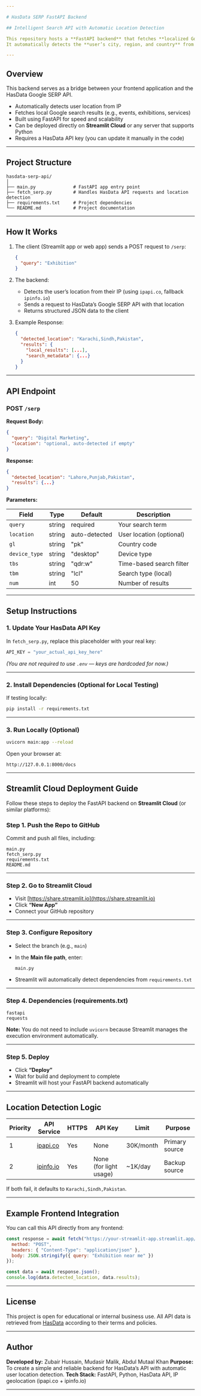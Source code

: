 ```yaml
---

# HasData SERP FastAPI Backend

## Intelligent Search API with Automatic Location Detection

This repository hosts a **FastAPI backend** that fetches **localized Google Search (SERP) data** using the [HasData API](https://hasdata.com/).
It automatically detects the **user’s city, region, and country** from their IP address — making it ideal for **Streamlit**, **React**, or **mobile apps** that need real-time, location-based search results.

---
```


## Overview

This backend serves as a bridge between your frontend application and the HasData Google SERP API.

* Automatically detects user location from IP
* Fetches local Google search results (e.g., events, exhibitions, services)
* Built using FastAPI for speed and scalability
* Can be deployed directly on **Streamlit Cloud** or any server that supports Python
* Requires a HasData API key (you can update it manually in the code)

---

## Project Structure

```
hasdata-serp-api/
│
├── main.py              # FastAPI app entry point
├── fetch_serp.py        # Handles HasData API requests and location detection
├── requirements.txt     # Project dependencies
└── README.md            # Project documentation
```

---

## How It Works

1. The client (Streamlit app or web app) sends a POST request to `/serp`:

   ```json
   {
     "query": "Exhibition"
   }
   ```

2. The backend:

   * Detects the user’s location from their IP (using `ipapi.co`, fallback `ipinfo.io`)
   * Sends a request to HasData’s Google SERP API with that location
   * Returns structured JSON data to the client

3. Example Response:

   ```json
   {
     "detected_location": "Karachi,Sindh,Pakistan",
     "results": {
       "local_results": [...],
       "search_metadata": {...}
     }
   }
   ```

---

## API Endpoint

### POST `/serp`

**Request Body:**

```json
{
  "query": "Digital Marketing",
  "location": "optional, auto-detected if empty"
}
```

**Response:**

```json
{
  "detected_location": "Lahore,Punjab,Pakistan",
  "results": {...}
}
```

**Parameters:**

| Field         | Type   | Default       | Description              |
| ------------- | ------ | ------------- | ------------------------ |
| `query`       | string | required      | Your search term         |
| `location`    | string | auto-detected | User location (optional) |
| `gl`          | string | "pk"          | Country code             |
| `device_type` | string | "desktop"     | Device type              |
| `tbs`         | string | "qdr:w"       | Time-based search filter |
| `tbm`         | string | "lcl"         | Search type (local)      |
| `num`         | int    | 50            | Number of results        |

---

## Setup Instructions

### 1. Update Your HasData API Key

In `fetch_serp.py`, replace this placeholder with your real key:

```python
API_KEY = "your_actual_api_key_here"
```

*(You are not required to use `.env` — keys are hardcoded for now.)*

---

### 2. Install Dependencies (Optional for Local Testing)

If testing locally:

```bash
pip install -r requirements.txt
```

---

### 3. Run Locally (Optional)

```bash
uvicorn main:app --reload
```

Open your browser at:

```
http://127.0.0.1:8000/docs
```

---

## Streamlit Cloud Deployment Guide

Follow these steps to deploy the FastAPI backend on **Streamlit Cloud** (or similar platforms):

### Step 1. Push the Repo to GitHub

Commit and push all files, including:

```
main.py
fetch_serp.py
requirements.txt
README.md
```

---

### Step 2. Go to Streamlit Cloud

* Visit [https://share.streamlit.io](https://share.streamlit.io)
* Click **“New App”**
* Connect your GitHub repository

---

### Step 3. Configure Repository

* Select the branch (e.g., `main`)
* In the **Main file path**, enter:

  ```
  main.py
  ```
* Streamlit will automatically detect dependencies from `requirements.txt`

---

### Step 4. Dependencies (requirements.txt)

```
fastapi
requests
```

**Note:**
You do not need to include `uvicorn` because Streamlit manages the execution environment automatically.

---

### Step 5. Deploy

* Click **“Deploy”**
* Wait for build and deployment to complete
* Streamlit will host your FastAPI backend automatically

---

## Location Detection Logic

| Priority | API Service                     | HTTPS | API Key                | Limit     | Purpose        |
| -------- | ------------------------------- | ----- | ---------------------- | --------- | -------------- |
| 1        | [ipapi.co](https://ipapi.co/)   | Yes   | None                   | 30K/month | Primary source |
| 2        | [ipinfo.io](https://ipinfo.io/) | Yes   | None (for light usage) | ~1K/day   | Backup source  |

If both fail, it defaults to `Karachi,Sindh,Pakistan`.

---

## Example Frontend Integration

You can call this API directly from any frontend:

```javascript
const response = await fetch("https://your-streamlit-app.streamlit.app/serp", {
  method: "POST",
  headers: { "Content-Type": "application/json" },
  body: JSON.stringify({ query: "Exhibition near me" })
});

const data = await response.json();
console.log(data.detected_location, data.results);
```

---

## License

This project is open for educational or internal business use.
All API data is retrieved from [HasData](https://hasdata.com/) according to their terms and policies.

---

## Author

**Developed by:** Zubair Hussain, Mudasir Malik, Abdul Mutaal Khan 
**Purpose:** To create a simple and reliable backend for HasData’s API with automatic user location detection.
**Tech Stack:** FastAPI, Python, HasData API, IP geolocation (ipapi.co + ipinfo.io)

---


